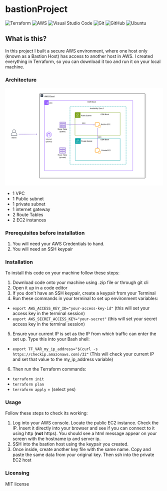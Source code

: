 
# bastionProject 

![Terraform](https://img.shields.io/badge/terraform-%235835CC.svg?style=for-the-badge&logo=terraform&logoColor=white) 
![AWS](https://img.shields.io/badge/AWS-%23FF9900.svg?style=for-the-badge&logo=amazon-aws&logoColor=white)
![Visual Studio Code](https://img.shields.io/badge/Visual%20Studio%20Code-0078d7.svg?style=for-the-badge&logo=visual-studio-code&logoColor=white)
![Git](https://img.shields.io/badge/git-%23F05033.svg?style=for-the-badge&logo=git&logoColor=white)
![GitHub](https://img.shields.io/badge/github-%23121011.svg?style=for-the-badge&logo=github&logoColor=white)
![Ubuntu](https://img.shields.io/badge/Ubuntu-E95420?style=for-the-badge&logo=ubuntu&logoColor=white)

## What is this? 
In this project I built a secure AWS environment, where one host only (known as a Bastion Host) has access to another host in AWS. I created everything in Terraform, so you can download it too and run it on your local machine.

### Architecture

![Screenshot](/architecture-diagrams/bastion_architecture.png)

- 1 VPC
- 1 Public subnet
- 1 private subnet
- 1 internet gateway
- 2 Route Tables
- 2 EC2 instances

### Prerequisites before installation 

1) You will need your AWS Credentials to hand. 
2) You will need an SSH keypair

### Installation

To install this code on your machine follow these steps: 
1) Download code onto your machine using .zip file or through git cli
2) Open it up in a code editor 
3) If you don't have an SSH keypair, create a keypair from your Terminal
4) Run these commands in your terminal to set up environment variables: 
- `export AWS_ACCESS_KEY_ID="your-access-key-id"` (this will set your access key in the terminal session)
- `export AWS_SECRET_ACCESS_KEY="your-secret"` (this will set your secret access key in the terminal session)
5) Ensure your current IP is set as the IP from which traffic can enter the set up. Type this into your Bash shell: 
- `export TF_VAR_my_ip_address="$(curl -s https://checkip.amazonaws.com)/32"` (This will check your current IP and set that value to the my_ip_address variable) 
6) Then run the Terraform commands: 
- `terraform init`
- `terraform plan`
- `terraform apply` + (select yes) 

### Usage
Follow these steps to check its working: 
1) Log into your AWS console. Locate the public EC2 instance. Check the IP. Insert it directly into your browser and see if you can connect to it using http (**not** https). You should see a html message appear on your screen with the hostname ip and server ip.
2) SSH into the bastion host using the keypair you created.
3) Once inside, create another key file with the same name. Copy and paste the same data from your original key. Then ssh into the private EC2 host


### Licensing 
MIT license
